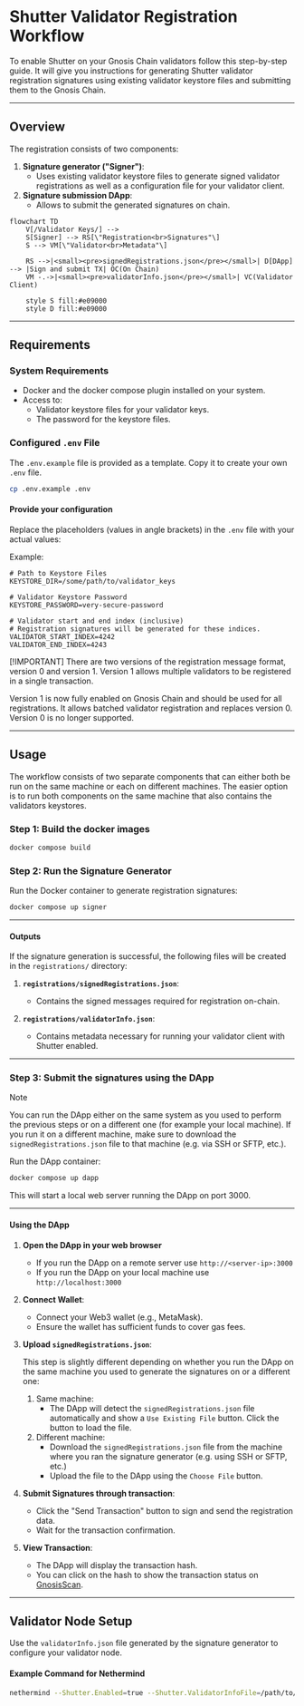 # **Shutter Validator Registration Workflow**

To enable Shutter on your Gnosis Chain validators follow this step-by-step guide. 
It will give you instructions for generating Shutter validator registration 
signatures using existing validator keystore files and submitting 
them to the Gnosis Chain.

---

## **Overview**

The registration consists of two components:
1. **Signature generator ("Signer")**:
   - Uses existing validator keystore files to generate signed validator registrations as well as a configuration file for your validator client.
2. **Signature submission DApp**:
   - Allows to submit the generated signatures on chain.

```mermaid
flowchart TD
    V[/Validator Keys/] --> 
    S[Signer] --> RS[\"Registration<br>Signatures"\]
    S --> VM[\"Validator<br>Metadata"\]

    RS -->|<small><pre>signedRegistrations.json</pre></small>| D[DApp] --> |Sign and submit TX| OC(On Chain)
    VM -.->|<small><pre>validatorInfo.json</pre></small>| VC(Validator Client)

    style S fill:#e09000
    style D fill:#e09000
```

---

## **Requirements**

### System Requirements

- Docker and the docker compose plugin installed on your system.
- Access to:
  - Validator keystore files for your validator keys.
  - The password for the keystore files.

### **Configured `.env` File**
The `.env.example` file is provided as a template. Copy it to create your own `.env` file.

```bash
cp .env.example .env
```

#### **Provide your configuration**
Replace the placeholders (values in angle brackets) in the `.env` file with your actual values:

Example:
```plaintext
# Path to Keystore Files
KEYSTORE_DIR=/some/path/to/validator_keys

# Validator Keystore Password
KEYSTORE_PASSWORD=very-secure-password

# Validator start and end index (inclusive) 
# Registration signatures will be generated for these indices.
VALIDATOR_START_INDEX=4242
VALIDATOR_END_INDEX=4243
```

[!IMPORTANT]
There are two versions of the registration message format, version 0 and version 1.
Version 1 allows multiple validators to be registered in a single transaction.

Version 1 is now fully enabled on Gnosis Chain and should be used for all registrations.
It allows batched validator registration and replaces version 0.
Version 0 is no longer supported.

---

## **Usage**

The workflow consists of two separate components that can either both be run on the same machine or each on different machines.
The easier option is to run both components on the same machine that also contains the validators keystores. 

### **Step 1: Build the docker images**
```bash
docker compose build
```

### **Step 2: Run the Signature Generator**

Run the Docker container to generate registration signatures:
```bash
docker compose up signer
```

---

#### **Outputs**

If the signature generation is successful, the following files will be created in the `registrations/` directory:

1. **`registrations/signedRegistrations.json`**:
   - Contains the signed messages required for registration on-chain.

2. **`registrations/validatorInfo.json`**:
   - Contains metadata necessary for running your validator client with Shutter enabled.

---

### **Step 3: Submit the signatures using the DApp** 

> [!NOTE]
> You can run the DApp either on the same system as you used to perform the previous steps or on a different one (for example your local machine).
> If you run it on a different machine, make sure to download the `signedRegistrations.json` file to that machine (e.g. via SSH or SFTP, etc.).

Run the DApp container:
```bash
docker compose up dapp
```
This will start a local web server running the DApp on port 3000.

---

#### **Using the DApp**

1. **Open the DApp in your web browser**
   - If you run the DApp on a remote server use `http://<server-ip>:3000`
   - If you run the DApp on your local machine use `http://localhost:3000`
2. **Connect Wallet**:
   - Connect your Web3 wallet (e.g., MetaMask).
   - Ensure the wallet has sufficient funds to cover gas fees.
3. **Upload `signedRegistrations.json`**:

   This step is slightly different depending on whether you run the DApp on the same machine you used to generate the signatures on or a different one:

   1. Same machine:
      - The DApp will detect the `signedRegistrations.json` file automatically and show a `Use Existing File` button.
        Click the button to load the file.
   2. Different machine:
      - Download the `signedRegistrations.json` file from the machine where you ran the signature generator (e.g. using SSH or SFTP, etc.)
      - Upload the file to the DApp using the `Choose File` button.
 
4. **Submit Signatures through transaction**:
   - Click the "Send Transaction" button to sign and send the registration data.
   - Wait for the transaction confirmation.

5. **View Transaction**:
   - The DApp will display the transaction hash.
   - You can click on the hash to show the transaction status on [GnosisScan](https://gnosisscan.io/).

---

## **Validator Node Setup**

Use the `validatorInfo.json` file generated by the signature generator to configure your validator node.

#### **Example Command for Nethermind**
```bash
nethermind --Shutter.Enabled=true --Shutter.ValidatorInfoFile=/path/to/output/validatorInfo.json
```
